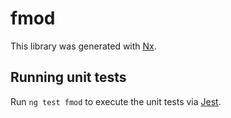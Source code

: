 # fmod

This library was generated with [Nx](https://nx.dev).

## Running unit tests

Run `ng test fmod` to execute the unit tests via [Jest](https://jestjs.io).
